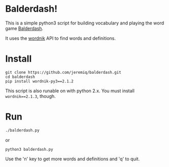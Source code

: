 # Balderdash!
This is a simple python3 script for building vocabulary and playing the
word game <a href="https://en.wikipedia.org/wiki/Balderdash"
target="_blank">Balderdash</a>.

It uses the <a href="http://developer.wordnik.com/"
target="_blank">wordnik</a> API to find words and definitions.

# Install

```
git clone https://github.com/jeremiq/balderdash.git
cd balderdash
pip install wordnik-py3==2.1.2
```

 This script is also runable on with python 2.x. You must install `wordnik==2.1.3`, though.
# Run

``` bash
./balderdash.py
```

or

```
python3 balderdash.py
```

Use the 'n' key to get more words and definitions and 'q' to quit. 

